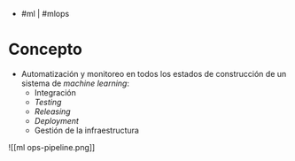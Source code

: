 - #ml | #mlops

# Concepto
- Automatización y monitoreo en todos los estados de construcción de un sistema de *machine learning*:
	- Integración
	- *Testing*
	- *Releasing*
	- *Deployment*
	- Gestión de la infraestructura

![[ml ops-pipeline.png]]
